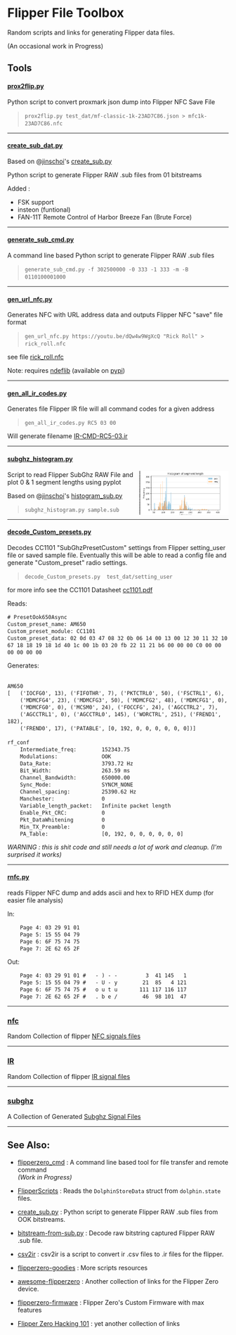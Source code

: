 # Flipper File Toolbox #

Random scripts and links for generating Flipper data files.

(An occasional work in Progress)

## Tools ##

#### [prox2flip.py](prox2flip.py) ####

Python script to convert proxmark json dump into Flipper NFC Save File

>`prox2flip.py test_dat/mf-classic-1k-23AD7C86.json > mfc1k-23AD7C86.nfc`

---

#### [create_sub_dat.py](create_sub_dat.py) ####

Based on @[jinschoi](https://gist.github.com/jinschoi)'s [create_sub.py](https://gist.github.com/jinschoi/f39dbd82e4e3d99d32ab6a9b8dfc2f55)

Python script to generate Flipper RAW .sub files from 01 bitstreams

Added :
* FSK support
* insteon (funtional)
* FAN-11T Remote Control of Harbor Breeze Fan (Brute Force)

---

#### [generate_sub_cmd.py](generate_sub_cmd.py) ####

A command line based Python script to generate Flipper RAW .sub files

>`generate_sub_cmd.py -f 302500000 -0 333 -1 333 -m -B 0110100001000`

---

#### [gen_url_nfc.py](gen_url_nfc.py) ####

Generates NFC with URL address data and outputs Flipper NFC "save" file format

>`gen_url_nfc.py https://youtu.be/dQw4w9WgXcQ "Rick Roll" > rick_roll.nfc`

see file [rick_roll.nfc](nfc/Rick_Roll.nfc)

Note: requires [ndeflib](https://github.com/nfcpy/ndeflib) (available on [pypi](https://pypi.org/project/ndeflib/))

---

#### [gen_all_ir_codes.py](gen_all_ir_codes.py) ####

Generates file Flipper IR file will all command codes for a given address

>`gen_all_ir_codes.py RC5 03 00`

Will generate filename [IR-CMD-RC5-03.ir](IR/IR-CMD-RC5-03.ir)

---

#### [subghz_histogram.py](subghz_histogram.py) ####
<img align="right"  src=".subghz_histogram.png" height=100>

Script to read Flipper SubGhz RAW File and plot 0 & 1 segment lengths using pyplot

Based on @[jinschoi](https://gist.github.com/jinschoi)'s [histogram_sub.py](https://gist.github.com/jinschoi/8396f25a4cb7ac7986a7d881026ae950)

>`subghz_histogram.py sample.sub`

---

#### [decode_Custom_presets.py](decode_Custom_presets.py) ####

Decodes CC1101 "SubGhzPresetCustom" settings from Flipper setting_user file or saved sample file.
Eventually this will be able to read a config file and generate "Custom_preset" radio settings.

> `decode_Custom_presets.py  test_dat/setting_user`

for more info see the CC1101 Datasheet [cc1101.pdf](https://www.ti.com/lit/ds/symlink/cc1101.pdf)

Reads:

```
# PresetOok650Async
Custom_preset_name: AM650
Custom_preset_module: CC1101
Custom_preset_data: 02 0d 03 47 08 32 0b 06 14 00 13 00 12 30 11 32 10 67 18 18 19 18 1d 40 1c 00 1b 03 20 fb 22 11 21 b6 00 00 00 C0 00 00 00 00 00 00
```

Generates:

```

AM650
[   ('IOCFG0', 13), ('FIFOTHR', 7), ('PKTCTRL0', 50), ('FSCTRL1', 6),
    ('MDMCFG4', 23), ('MDMCFG3', 50), ('MDMCFG2', 48), ('MDMCFG1', 0),
    ('MDMCFG0', 0), ('MCSM0', 24), ('FOCCFG', 24), ('AGCCTRL2', 7),
    ('AGCCTRL1', 0), ('AGCCTRL0', 145), ('WORCTRL', 251), ('FREND1', 182),
    ('FREND0', 17), ('PATABLE', [0, 192, 0, 0, 0, 0, 0, 0])]

rf_conf
    Intermediate_freq:        152343.75
    Modulations:              OOK
    Data_Rate:                3793.72 Hz
    Bit_Width:                263.59 ms
    Channel_Bandwidth:        650000.00
    Sync_Mode:                SYNCM_NONE
    Channel_spacing:          25390.62 Hz
    Manchester:               0
    Variable_length_packet:   Infinite packet length
    Enable_Pkt_CRC:           0
    Pkt_DataWhitening         0
    Min_TX_Preamble:          0
    PA_Table:                 [0, 192, 0, 0, 0, 0, 0, 0]
```

*WARNING : this is shit code and still needs a lot of work and cleanup.  (I'm surprised it works)*

---

#### [rnfc.py](rnfc.py) ####

reads Flipper NFC dump and adds ascii and hex to RFID HEX dump (for easier file analysis)


In:
```
    Page 4: 03 29 91 01
    Page 5: 15 55 04 79
    Page 6: 6F 75 74 75
    Page 7: 2E 62 65 2F
```
Out:
```
    Page 4: 03 29 91 01 #   - ) - -         3  41 145   1
    Page 5: 15 55 04 79 #   - U - y        21  85   4 121
    Page 6: 6F 75 74 75 #   o u t u       111 117 116 117
    Page 7: 2E 62 65 2F #   . b e /        46  98 101  47
```
---

### [nfc](nfc) ###

Random Collection of flipper [NFC signals files](nfc)

---

### [IR](IR) ###

Random Collection of flipper [IR signal files](IR)

---

### [subghz](subghz) ###

A Collection of Generated [Subghz Signal Files](subghz)

---

## See Also: ##

* [flipperzero_cmd](https://github.com/evilpete/flipperzero_protobuf_py) :
       A command line based tool for file transfer and remote command <br> *(Work in Progress)*

* [FlipperScripts](https://github.com/DroomOne/FlipperScripts.git) :
	Reads the `DolphinStoreData` struct from `dolphin.state` files.

* [create_sub.py](https://gist.github.com/jinschoi/f39dbd82e4e3d99d32ab6a9b8dfc2f55) :
	Python script to generate Flipper RAW .sub files from OOK bitstreams.

* [bitstream-from-sub.py](https://gist.github.com/jinschoi/40a470e432c6ac244be8159145454b5c) :
	Decode raw bitstring captured Flipper RAW .sub file.

* [csv2ir](https://github.com/Spexivus/csv2ir) :
	csv2ir is a script to convert ir .csv files to .ir files for the flipper.

* [flipperzero-goodies](https://github.com/wetox-team/flipperzero-goodies) :
	More scripts resources

* [awesome-flipperzero](https://github.com/djsime1/awesome-flipperzero) :
	 Another collection of links for the Flipper Zero device.

* [flipperzero-firmware](https://github.com/Eng1n33r/flipperzero-firmware.git) :
	Flipper Zero's Custom Firmware with max features

* [Flipper Zero Hacking 101](https://flipper.pingywon.com/) : 
        yet another collection of links
